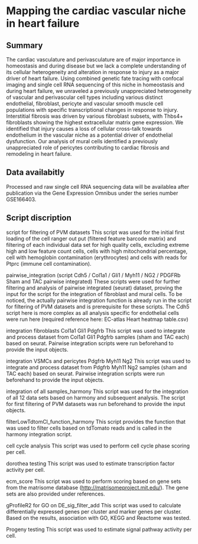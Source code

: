 # Mapping the cardiac vascular niche in heart failure
## Summary 

The cardiac vasculature and perivasculature are of major importance in homeostasis and during disease but we lack a complete understanding of its cellular heterogeneity and alteration in response to injury as a major driver of heart failure. Using combined genetic fate tracing with confocal imaging and single cell RNA sequencing of this niche in homeostasis and during heart failure, we unraveled a previously unappreciated heterogeneity of vascular and perivascular cell types including various distinct endothelial, fibroblast, pericyte and vascular smooth muscle cell populations with specific transcriptional changes in response to injury. Interstitial fibrosis was driven by various fibroblast subsets, with Thbs4+ fibroblasts showing the highest extracellular matrix gene expression. We identified that injury causes a loss of cellular cross-talk towards endothelium in the vascular niche as a potential driver of endothelial dysfunction. Our analysis of mural cells identified a previously unappreciated role of pericytes contributing to cardiac fibrosis and remodeling in heart failure.

## Data availabitly
Processed and raw single cell RNA sequencing data will be availablea after publication via the Gene Expression Omnibus under the series number GSE166403.

## Script discription

script for filtering of PVM datasets
This script was used for the initial first loading of the cell ranger out put (filtered feature barcode matrix) and filtering of each individual data set for high quality cells, excluding extreme high and low feature count cells, cells with high mitochondrial percentage, cell with hemoglobin contamination (erythrocytes) and cells with reads for Ptprc (immune cell contamination).

pairwise_integration (script Cdh5 / Col1a1 / Gli1 / Myh11 / NG2 / PDGFRb Sham and TAC pairwise integrated)
These scripts were used for further filtering and analysis of pairwise integrated (seurat) dataset, proving the input for the script for the integration of fibroblast and mural cells. To be noticed, the actually pairwise integration function is already run in the script for filtering of PVM datasets and is prerequisite for these scripts. The Cdh5 script here is more complex as all analysis specific for endothelial cells were run here (required reference here: EC-atlas Heart heatmap table.csv)

integration fibroblasts Col1a1 Gli1 Pdgfrb
This script was used to integrate and process dataset from Col1a1 Gli1 Pdgfrb samples (sham and TAC each) based on seurat. Pairwise integration scripts were run beforehand to provide the input objects.

integration VSMCs and pericytes Pdgfrb Myh11 Ng2
This script was used to integrate and process dataset from Pdgfrb Myh11 Ng2 samples (sham and TAC each) based on seurat. Pairwise integration scripts were run beforehand to provide the input objects.

integration of all samples_harmony
This script was used for the integration of all 12 data sets based on harmony and subsequent analysis. The script for first filtering of PVM datasets was run beforehand to provide the input objects.

filterLowTdtomCl_function_harmony
This script provides the function that was used to filter cells based on tdTomato reads and is called in the harmony integration script.

cell cycle analysis
This script was used to perform cell cycle phase scoring per cell.

dorothea testing
This script was used to estimate transcription factor activity per cell.

ecm_score
This script was used to perform scoring based on gene sets from the matrisome database (http://matrisomeproject.mit.edu/). The gene sets are also provided under references.

gProfileR2 for GO on DE_sig_filter_add
This script was used to calculate differentially expressed genes per cluster and marker genes per cluster. Based on the results, association with GO, KEGG and Reactome was tested.

Progeny testing
This script was used to estimate signal pathway activity per cell.
